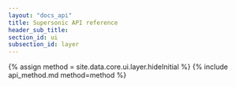 ```yaml
---
layout: "docs_api"
title: Supersonic API reference
header_sub_title: 
section_id: ui
subsection_id: layer
---
```


{% assign method = site.data.core.ui.layer.hideInitial %}
{% include api_method.md method=method %}
